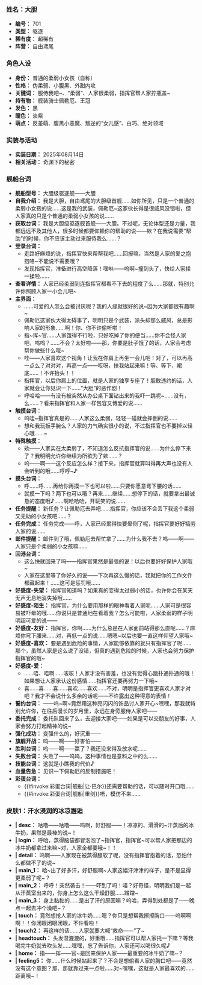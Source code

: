 ### 姓名：大胆
* **编号：** 701
* **类型：** 驱逐
* **稀有度：** 超稀有
* **阵营：** 自由鸢尾


### 角色人设
* **身份：** 普通的柔弱小女孩（自称）
* **性格：** 伪柔弱、小腹黑、外甜内攻
* **关键词：** 服侍我吧~、“柔弱”、人家很柔弱，指挥官帮人家拧瓶盖~
* **持有物：** 舰装骑士佩勒厄、王冠
* **发色：** 黑
* **瞳色：** 淡紫
* **萌点：** 反差萌、腹黑小恶魔、叛逆的“女儿感”、白巧、绝对领域


### 实装与活动
* **实装日期：** 2025年08月14日
* **相关活动：** 奇渊下的秘密


### 舰船台词
* **舰船型号：** 大胆级驱逐舰——大胆
* **自我介绍：** 我是大胆，自由鸢尾的大胆级首舰……如你所见，只是一个普通的柔弱小女孩的说……这是我的武装，佩勒厄~这家伙长得是很威风没错啦，但人家真的只是个普通的柔弱小女孩的说……
* **获取台词：** 我是大胆级驱逐舰首舰——大胆。不过呢，无论体型还是力量，我都远远不及其他人，很多时候都要仰赖你的帮助的说——欸？在我说需要“帮助”的时候，你不应该主动过来服侍我么……？
* **登录台词：**
  * 走路好麻烦的说，指挥官快来帮帮我吧……回报嘛，当然是人家的爱之抱抱咯~不能说不需要哦？
  * 发现指挥官，准备进行高空降落！嘿咻——呜啊~撞到头了，快给人家揉一揉啦……
* **查看详情：** 人家已经柔弱到连指挥官都看不下去的程度了么……那就，特别允许你照顾人家一小会儿吧~
* **主界面：**
  * ……可爱的人怎么会被讨厌呢？我的人缘就很好的说~因为大家都很有趣啊~
  * 佩勒厄这家伙大得太碍事了，明明只是个武装，派头却那么威风，总是影响人家的形象……啊！你、你不许偷听啦！
  * 指~挥~官……人家饿得不行啦，只好吃掉了你的便当……你不会怪人家吧，呜呜？……不会？太好啦——那，你要是肚子饿了的话，人家会考虑帮你做些什么哦~
  * 哇——人家喜欢这个视角！让我在你肩上再坐一会儿吧！对了，可以再高一点么？对对对，再高一点——哎呀，扶我站起来嘛！等、等下，裙底……！不许抬头！！
  * 指挥官，以后你肩上的位置，就是人家的独享专座了！胆敢违约的话，人家就会让你见识一下……“大胆”的恶作剧！
  * 呼哈哈——有没有被突然从办公桌下面钻出来的我吓一跳呢~……没有，么……？看来指挥官和人家一样包容又博爱的说……
* **触摸台词：**
  * 呜哇~指挥官真是的……人家这么柔弱，轻轻一碰就会摔倒的说……
  * 想和我玩扳手腕么？人家的力气确实很小的说，不过指挥官也不要掉以轻心哦……~
* **特殊触摸：**
  * 欸——人家实在太柔弱了，不知道怎么反抗指挥官的说……为什么停下来了？我明明允许你继续为所欲为了欸……？
  * 呜——啊——这个反应怎么样？接下来，指挥官就算叫得再大声也没有人会听到的哦……哼哼~♪
* **摸头台词：**
  * 呼……呼……再给你再摸一下也可以啦……只要你愿意弯下腰的话……
  * 就摸一下吗？两下也可以哦？再来……继续……想停下的话，就要拿出最诚恳的态度哦♪……啊哈哈哈，开玩笑的说……
* **任务提醒：** 新任务？让佩勒厄去弄吧……指挥官，你应该不会丢下我这个柔弱又无助的小女孩吧……？
* **任务完成：** 任务完成——呼，人家已经累得快要晕倒了呢，指挥官要好好犒劳人家的说……
* **邮件提醒：** 邮件到了哦，佩勒厄去帮忙拿了……为什么我不去？呜——啊——人家只是个柔弱的小女孩嘛……
* **回港台词：**
  * 这么快就回来了吗——指挥官果然是最强的说！以后也要好好保护人家哦~
  * 人家在这里等了你好久的说——下次再这么慢的话，我就把你的工作文件都藏起来！……这可是惩罚哦……
* **好感度-失望：** 指挥官知道吗？如果真的变得太过弱小的话，也许你会在某天无声无息地消失掉哦……
* **好感度-陌生：** 指挥官，为什么要用那样的眼神看着人家呢……人家可是很容易被吓晕的哦……你说只是普通地在看着我？怎么可能啦，人家柔弱的样子明明超可爱的说——
* **好感度-友好：** 指挥官，你啊……为什么总是在人家面前站得那么直呢……？麻烦你弯下腰来……对，再低一点的说……嗯嗯~以后也要一直这样仰望人家哦~
* **好感度-喜欢：** 要是遇到危险的事情，人家能够依靠的就只有指挥官了呢……那个，虽然人家是这么说了没错，但真的遇到危险的时候，人家也会努力保护指挥官的哦~
* **好感度-爱：**
  * ……唔、唔啊……咳咳！人家才没有害羞，也没有觉得心跳扑通扑通的哦！如果想让人家承认这份感情……指挥官还要再努力一下哦~
  * 喜……喜……喜……喜欢……喜欢……不对，明明是指挥官更喜欢人家才对吧？我才不会说什么多余的话呢——不许露出这种得意的表情！
* **誓约台词：** ——呜~啊~竟然用这种亮闪闪的饰品讨人家开心~嘿嘿，那我就特别允许你，在往后漫长的岁月里，永远在身旁服侍人家吧——
* **委托完成：** 委托队回来了么，去迎接大家吧——如果是可以交朋友的好事，人家会努力打起精神的说~
* **强化成功：** 变强什么的，好沉重——
* **旗舰开战：** 呜——啊——好害怕——
* **胜利台词：** 呜——啊——赢了？我还没来得及放水呢……
* **失败台词：** 失败了——呜呜，这种事情也是意料之中的么……
* **技能台词：** 这就是小瞧我的代价♪
* **血量告急：** 见识一下佩勒厄的反制措施吧！
* **彩蛋台词：**
  * {{#invoke:彩蛋台词|舰船|让·巴尔}}还需要帮助的话，可以随时开口哦……
  * {{#invoke:彩蛋台词|舰船|重剑}}唔，模仿不来……


### 皮肤1：汗水浸润的冰凉邂逅
* **| desc：** 咕噜——咕噜——呜啊，好舒服——！凉凉的、滑滑的~汗蒸后的冰牛奶，果然是最棒的说~！
* **| login：** 呼哈，蒸得脑袋都冒泡泡了~指挥官，指挥官~可以帮人家把那边的冰牛奶都拿过来嘛~对，人家全都要哦~！！
* **| detail：** 呜啊——人家现在被蒸得腿软了呢，没有指挥官抱着的话，恐怕什么都做不了的说~
* **| main_1：** 哈~出了好多汗，好舒服啊~人家这幅汗津津的样子，是不是显得更柔弱了呢~？
* **| main_2：** 呼呼！突然袭击！——吓到了吗！唔？好奇怪，明明我们是一起从汗蒸室出来的，你身上怎么这么干燥舒服……蹭蹭~
* **| main_3：** 身上黏黏的……是出了汗的原因嘛？呜哈，弄得到处都是了——晚点一起去冲个澡吧~？
* **| touch：** 竟然想抢人家的冰牛奶……嗯？你只是想帮我擦擦胸口——呜啊啊啊！！你闭眼闭眼闭眼，不许看啦！
* **| touch2：** 再这样的话……人家就要大喊“救命——”了~
* **| headtouch：** 头发湿漉漉的，好重哦……指挥官可以帮人家托一下嘛？等我喝完牛奶就去吹头发……嘿嘿，忘了告诉你，人家还可以喝很久呢♪
* **| home：** 指——挥——官~是回来保护人家——最重要的冰牛奶了嘛~？
* **| feeling5：** 你……什么时候站起来了？不会是想偷看人家的胸口吧——竟然没有这个意图？那、那就靠过来一点啦……对~嘿嘿，这就是人家最喜欢的……距离哦~！
